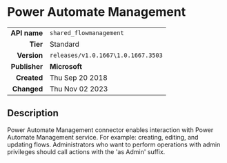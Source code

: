 # Power Automate Management
| | |
|-:|-|
|**API name**|`shared_flowmanagement`|
|**Tier**|Standard|
|**Version**|`releases/v1.0.1667\1.0.1667.3503`|
|**Publisher**|**Microsoft**|
|**Created**|Thu Sep 20 2018|
|**Changed**|Thu Nov 02 2023|

## Description
Power Automate Management connector enables interaction with Power Automate Management service. For example: creating, editing, and updating flows. Administrators who want to perform operations with admin privileges should call actions with the 'as Admin' suffix.
